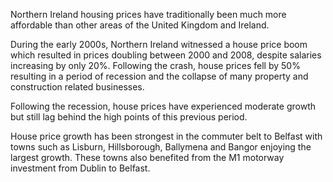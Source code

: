 Northern Ireland housing prices have traditionally been much more affordable than other areas of the United Kingdom and Ireland.

During the early 2000s, Northern Ireland witnessed a house price boom which resulted in prices doubling between 2000 and 2008, despite salaries increasing by only 20%. Following the crash, house prices fell by 50% resulting in a period of recession and the collapse of many property and construction related businesses.

Following the recession, house prices have experienced moderate growth but still lag behind the high points of this previous period.

House price growth has been strongest in the commuter belt to Belfast with towns such as Lisburn, Hillsborough, Ballymena and Bangor enjoying the largest growth. These towns also benefited from the M1 motorway investment from Dublin to Belfast.